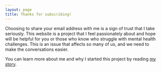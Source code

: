 ```yaml
---
layout: page
title: Thanks for subscribing!
---
```


Choosing to share your email address with me is a sign of trust that I take seriously. This website is a project that I feel passionately about and hope will be helpful for you or those who know who struggle with mental health challenges. This is an issue that affects so many of us, and we need to make the conversations easier.

You can learn more about me and why I started this project by reading [my story](https://bennorris.org/2019/11/10/my-story/).
